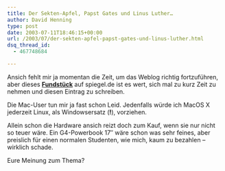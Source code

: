 ```yaml
---
title: Der Sekten-Apfel, Papst Gates und Linus Luther…
author: David Henning
type: post
date: 2003-07-11T18:46:15+00:00
url: /2003/07/der-sekten-apfel-papst-gates-und-linus-luther.html
dsq_thread_id:
  - 467748684

---
```

Ansich fehlt mir ja momentan die Zeit, um das Weblog richtig fortzuführen, aber dieses **[Fundstück][1]** auf spiegel.de ist es wert, sich mal zu kurz Zeit zu nehmen und diesen Eintrag zu schreiben.
  
Die Mac-User tun mir ja fast schon Leid. Jedenfalls würde ich MacOS X jederzeit Linux, als Windowsersatz (**!**), vorziehen.
  
Allein schon die Hardware ansich reizt doch zum Kauf, wenn sie nur nicht so teuer wäre. Ein G4-Powerbook 17&#8243; wäre schon was sehr feines, aber preislich für einen normalen Studenten, wie mich, kaum zu bezahlen &#8211; wirklich schade.

Eure Meinung zum Thema?

 [1]: http://www.spiegel.de/netzwelt/netzkultur/0,1518,254875,00.html